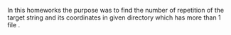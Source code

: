 In this homeworks the purpose was to find the number of repetition of the target string and its coordinates in given directory which has more than 1 file . 
